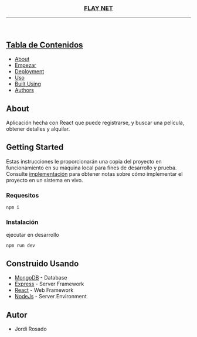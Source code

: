 <p align="center">
  <a href="" rel="noopener">

</p>

<h3 align="center">FLAY NET</h3>

---


<br>

</p>

##  Tabla de Contenidos

- [About](#about)
- [Empezar](#getting_started)
- [Deployment](#deployment)
- [Uso](#usage)
- [Built Using](#built_using)
- [Authors](#authors)

## About <a name = "about"></a>

Aplicación hecha con React que puede registrarse, y buscar una película, obtener detalles y alquilar.

## Getting Started <a name = "getting_started"></a>

Estas instrucciones le proporcionarán una copia del proyecto en funcionamiento en su máquina local para fines de desarrollo y prueba. Consulte [implementación](#implementación) para obtener notas sobre cómo implementar el proyecto en un sistema en vivo.

### Requesitos

```
npm i
```

### Instalación

ejecutar en desarrollo

```
npm run dev
```





##  Construido Usando <a name = "built_using"></a>

- [MongoDB](https://www.mongodb.com/) - Database
- [Express](https://expressjs.com/) - Server Framework
- [React](https://es.reactjs.org/) - Web Framework
- [NodeJs](https://nodejs.org/en/) - Server Environment

##  Autor <a name = "authors"></a>

- Jordi Rosado
